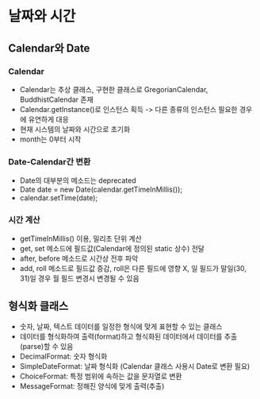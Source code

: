 # 날짜와 시간
## Calendar와 Date
### Calendar
- Calendar는 추상 클래스, 구현한 클래스로 GregorianCalendar, BuddhistCalendar 존재
- Calendar.getInstance()로 인스턴스 획득 -> 다른 종류의 인스턴스 필요한 경우에 유연하게 대응
- 현재 시스템의 날짜와 시간으로 초기화
- month는 0부터 시작

### Date-Calendar간 변환
- Date의 대부분의 메소드는 deprecated
- Date date = new Date(calendar.getTimeInMillis());
- calendar.setTime(date);

### 시간 계산
- getTimeInMillis() 이용, 밀리초 단위 계산
- get, set 메소드에 필드값(Calendar에 정의된 static 상수) 전달
- after, before 메소드로 시간상 전후 파악
- add, roll 메소드로 필드값 증감, roll은 다른 필드에 영향 X, 일 필드가 말일(30, 31)일 경우 월 필드 변경시 변경될 수 있음

## 형식화 클래스
- 숫자, 날짜, 텍스트 데이터를 일정한 형식에 맞게 표현할 수 있는 클래스
- 데이터를 형식화하여 출력(format)하고 형식화된 데이터에서 데이터를 추출(parse)할 수 있음
- DecimalFormat: 숫자 형식화
- SimpleDateFormat: 날짜 형식화 (Calendar 클래스 사용시 Date로 변환 필요)
- ChoiceFormat: 특정 범위에 속하는 값을 문자열로 변환
- MessageFormat: 정해진 양식에 맞게 출력(추출)
